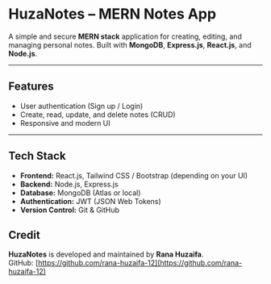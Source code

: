 # HuzaNotes – MERN Notes App

A simple and secure **MERN stack** application for creating, editing, and managing personal notes. Built with **MongoDB**, **Express.js**, **React.js**, and **Node.js**.

---

## Features

- User authentication (Sign up / Login)
- Create, read, update, and delete notes (CRUD)
- Responsive and modern UI
---

## Tech Stack

- **Frontend:** React.js, Tailwind CSS / Bootstrap (depending on your UI)
- **Backend:** Node.js, Express.js
- **Database:** MongoDB (Atlas or local)
- **Authentication:** JWT (JSON Web Tokens)
- **Version Control:** Git & GitHub

## Credit

**HuzaNotes** is developed and maintained by **Rana Huzaifa**.  
GitHub: [https://github.com/rana-huzaifa-12](https://github.com/rana-huzaifa-12) 

